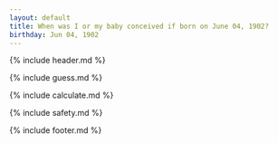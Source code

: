```yaml
---
layout: default
title: When was I or my baby conceived if born on June 04, 1902?
birthday: Jun 04, 1902
---
```


{% include header.md %}

{% include guess.md %}

{% include calculate.md %}

{% include safety.md %}

{% include footer.md %}



